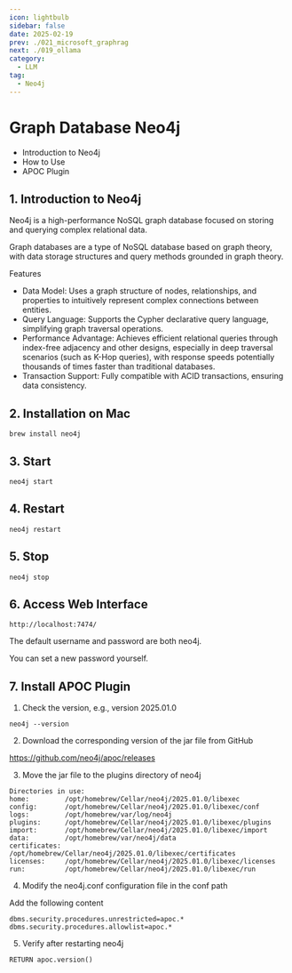 ```yaml
---
icon: lightbulb
sidebar: false
date: 2025-02-19
prev: ./021_microsoft_graphrag
next: ./019_ollama
category:
  - LLM
tag:
  - Neo4j
---
```

# Graph Database Neo4j
- Introduction to Neo4j
- How to Use
- APOC Plugin
<!-- more -->
## 1. Introduction to Neo4j
Neo4j is a high-performance NoSQL graph database focused on storing and querying complex relational data.

Graph databases are a type of NoSQL database based on graph theory, with data storage structures and query methods grounded in graph theory.

Features
- Data Model: Uses a graph structure of nodes, relationships, and properties to intuitively represent complex connections between entities.
- Query Language: Supports the Cypher declarative query language, simplifying graph traversal operations.
- Performance Advantage: Achieves efficient relational queries through index-free adjacency and other designs, especially in deep traversal scenarios (such as K-Hop queries), with response speeds potentially thousands of times faster than traditional databases.
- Transaction Support: Fully compatible with ACID transactions, ensuring data consistency.

## 2. Installation on Mac
```
brew install neo4j
```

## 3. Start
```
neo4j start
```

## 4. Restart
```
neo4j restart
```

## 5. Stop
```
neo4j stop
```

## 6. Access Web Interface
```
http://localhost:7474/
```
The default username and password are both neo4j.

You can set a new password yourself.

## 7. Install APOC Plugin
1. Check the version, e.g., version 2025.01.0
```
neo4j --version
```

2. Download the corresponding version of the jar file from GitHub

https://github.com/neo4j/apoc/releases

3. Move the jar file to the plugins directory of neo4j
```
Directories in use:
home:         /opt/homebrew/Cellar/neo4j/2025.01.0/libexec
config:       /opt/homebrew/Cellar/neo4j/2025.01.0/libexec/conf
logs:         /opt/homebrew/var/log/neo4j
plugins:      /opt/homebrew/Cellar/neo4j/2025.01.0/libexec/plugins
import:       /opt/homebrew/Cellar/neo4j/2025.01.0/libexec/import
data:         /opt/homebrew/var/neo4j/data
certificates: /opt/homebrew/Cellar/neo4j/2025.01.0/libexec/certificates
licenses:     /opt/homebrew/Cellar/neo4j/2025.01.0/libexec/licenses
run:          /opt/homebrew/Cellar/neo4j/2025.01.0/libexec/run
```

4. Modify the neo4j.conf configuration file in the conf path

Add the following content
```
dbms.security.procedures.unrestricted=apoc.*
dbms.security.procedures.allowlist=apoc.*
```

5. Verify after restarting neo4j
```
RETURN apoc.version()
``` 